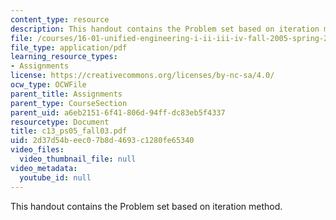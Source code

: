 ```yaml
---
content_type: resource
description: This handout contains the Problem set based on iteration method.
file: /courses/16-01-unified-engineering-i-ii-iii-iv-fall-2005-spring-2006/2d37d54beec07b8d4693c1280fe65340_c13_ps05_fall03.pdf
file_type: application/pdf
learning_resource_types:
- Assignments
license: https://creativecommons.org/licenses/by-nc-sa/4.0/
ocw_type: OCWFile
parent_title: Assignments
parent_type: CourseSection
parent_uid: a6eb2151-6f41-806d-94ff-dc83eb5f4337
resourcetype: Document
title: c13_ps05_fall03.pdf
uid: 2d37d54b-eec0-7b8d-4693-c1280fe65340
video_files:
  video_thumbnail_file: null
video_metadata:
  youtube_id: null
---
```

This handout contains the Problem set based on iteration method.
